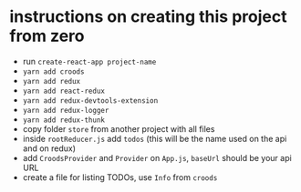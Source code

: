 # instructions on creating this project from zero

- run `create-react-app project-name`
- `yarn add croods`
- `yarn add redux`
- `yarn add react-redux`
- `yarn add redux-devtools-extension`
- `yarn add redux-logger`
- `yarn add redux-thunk`
- copy folder `store` from another project with all files
- inside `rootReducer.js` add `todos` (this will be the name used on the api and on redux)
- add `CroodsProvider` and `Provider` on `App.js`, `baseUrl` should be your api URL
- create a file for listing TODOs, use `Info` from `croods`
